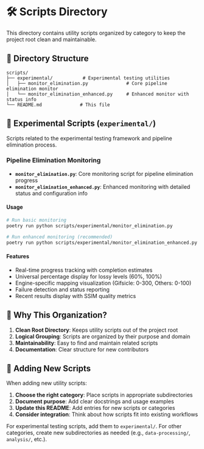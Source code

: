 # 🛠️ Scripts Directory

This directory contains utility scripts organized by category to keep the project root clean and maintainable.

## 📁 Directory Structure

```
scripts/
├── experimental/           # Experimental testing utilities
│   ├── monitor_elimination.py              # Core pipeline elimination monitor
│   └── monitor_elimination_enhanced.py     # Enhanced monitor with status info
└── README.md              # This file
```

## 🧪 Experimental Scripts (`experimental/`)

Scripts related to the experimental testing framework and pipeline elimination process.

### Pipeline Elimination Monitoring

- **`monitor_elimination.py`**: Core monitoring script for pipeline elimination progress
- **`monitor_elimination_enhanced.py`**: Enhanced monitoring with detailed status and configuration info

#### Usage

```bash
# Run basic monitoring
poetry run python scripts/experimental/monitor_elimination.py

# Run enhanced monitoring (recommended)
poetry run python scripts/experimental/monitor_elimination_enhanced.py
```

#### Features

- Real-time progress tracking with completion estimates
- Universal percentage display for lossy levels (60%, 100%)
- Engine-specific mapping visualization (Gifsicle: 0-300, Others: 0-100)
- Failure detection and status reporting
- Recent results display with SSIM quality metrics

## 🎯 Why This Organization?

1. **Clean Root Directory**: Keeps utility scripts out of the project root
2. **Logical Grouping**: Scripts are organized by their purpose and domain
3. **Maintainability**: Easy to find and maintain related scripts
4. **Documentation**: Clear structure for new contributors

## 📝 Adding New Scripts

When adding new utility scripts:

1. **Choose the right category**: Place scripts in appropriate subdirectories
2. **Document purpose**: Add clear docstrings and usage examples
3. **Update this README**: Add entries for new scripts or categories
4. **Consider integration**: Think about how scripts fit into existing workflows

For experimental testing scripts, add them to `experimental/`. For other categories, create new subdirectories as needed (e.g., `data-processing/`, `analysis/`, etc.). 